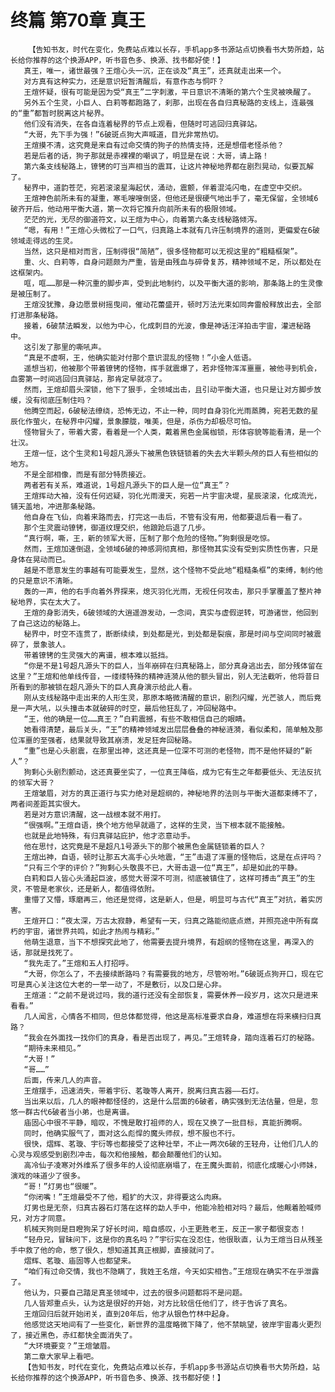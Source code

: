 # 终篇 第70章 真王
        【告知书友，时代在变化，免费站点难以长存，手机app多书源站点切换看书大势所趋，站长给你推荐的这个换源APP，听书音色多、换源、找书都好使！】
       真王，唯一，诸世最强？王煊心头一沉，正在谈及“真王”，还真就走出来一个。
       对方真有这种实力，还是意识短暂清醒后，有意作态与恫吓？
       王煊怀疑，很有可能是因为受“真王”二字刺激，平日意识不清晰的第六个生灵被唤醒了。
       另外五个生灵，小巨人、白莉等都跑路了，刹那，出现在各自归真秘路的支线上，连最强的“重”都暂时脱离这片秘界。
       他们没有消失，在各自连着秘界的节点上观看，但随时可逃回归真驿站。
       “大哥，先下手为强！”6破斑点狗大声喊道，目光非常热切。
       王煊摸不清，这究竟是来自有过命交情的狗子的热情支持，还是想借老怪杀他？
       若是后者的话，狗子那就是赤裸裸的嘲讽了，明显是在说：大哥，请上路！
       第六条支线秘路上，镣铐的叮当声相当的震耳，让这片神秘地界都在剧烈晃动，似要瓦解了。
       秘界中，道韵苍茫，宛若滚滚星海起伏，涌动，震颤，伴着混沌闪电，在虚空中交织。
       王煊神色前所未有的凝重，寒毛嗖嗖倒竖，但他还是很硬气地出手了，毫无保留，全领域6破齐开后，他动用平衡大道，第一次将它推升向前所未有的极限领域。
       茫茫的光，无尽的御道符文，以王煊为中心，向着第六条支线秘路倾泻。
       “嗯，有用！”王煊心头微松了一口气，归真路上本就有几许压制境界的道则，更偏爱在6破领域走得远的生灵。
       当然，这只是相对而言，压制得很“简陋”，很多怪物都可以无视这里的“粗糙框架”。
       重、火、白莉等，自身问题颇为严重，皆是由残血与碎骨复苏，精神领域不足，所以都处在这框架内。
       哐，哐……那是一种沉重的脚步声，受到此地制约，以及平衡大道的影响，那条路上的生灵像是被压制了。
       王煊没犹豫，身边愿景树摇曳间，催动花蕾盛开，顿时万法光束如同奔雷般释放出去，全部打进那条秘路。
       接着，6破禁法瞬发，以他为中心，化成刺目的光波，像是神话汪洋拍击宇宙，灌进秘路中。
       这引发了那里的嘶吼声。
       “真是不虚啊，王，他确实能对付那个意识混乱的怪物！”小金人低语。
       遥想当初，他被那个带着镣铐的怪物，挥手就震爆了，若非怪物浑浑噩噩，被他寻到机会，血雾第一时间逃回归真驿站，那肯定早就凉了。
       然而，王煊却眉头深锁，他下了狠手，全领域出击，且引动平衡大道，也只是让对方脚步放缓，没有彻底压制住吗？
       他腾空而起，6破秘法缭绕，恐怖无边，不止一种，同时自身羽化光雨蒸腾，宛若无数的星辰化作萤火，在秘界中闪耀，景象朦胧，唯美，但是，杀伤力却极尽可怕。
       怪物冒头了，带着大雾，看着是一个人类，戴着黑色金属枷锁，形体容貌等能看清，是一个壮汉。
       王煊一怔，这个生灵和1号超凡源头下被黑色铁链锁着的失去大半颗头颅的巨人有些相似的地方。
       不是全部相像，而是有部分特质接近。
       两者若有关系，难道说，1号超凡源头下的巨人是一位“真王”？
       王煊挥动大袖，没有任何迟疑，羽化光雨漫天，宛若一片宇宙决堤，星辰滚滚，化成流光，铺天盖地，冲进那条秘路。
       他自身在飞仙，向着来路而去，打完这一击后，不管有没有用，他都要退后看一看了。
       那个生灵震动镣铐，御道纹理交织，他踉跄后退了几步。
       “真行啊，嘶，王，新的领军大哥，压制了那个危险的怪物。”狗剩很是吃惊。
       然而，王煊加速倒退，全领域6破的神感洞彻真相，那怪物其实没有受到实质性伤害，只是身体在晃动而已。
       越是不愿意发生的事越有可能要发生，显然，这个怪物不受此地“粗糙条框”的束缚，制约他的只是意识不清晰。
       轰的一声，他的右手向着外界探来，熄灭羽化光雨，无视任何攻击，那只手掌覆盖了整片神秘地界，实在太大了。
       王煊的身影消失，6破领域的大逍遥游发动，一念间，真实与虚假逆转，可游诸世，他回到了自己这边的秘路上。
       秘界中，时空不连贯了，断断续续，到处都是光，到处都是裂痕，那是时间与空间同时被震碎了，景象骇人。
       带着镣铐的生灵强大的离谱，根本难以抵挡。
       “你是不是1号超凡源头下的巨人，当年崩碎在归真秘路上，部分真身逃出去，部分残体留在这里？”王煊和他单线传音，一缕缕特殊的精神涟漪从他的额头冒出，别人无法截听，他将昔日所看到的那被锁在超凡源头下的巨人真身演示给此人看。
       刚从支线秘路中走出来的人形生灵，那原本略微清醒的意识，剧烈闪耀，光芒骇人，而后竟是一声大吼，以头撞击本就破碎的时空，最后他狂乱了，冲回秘路中。
       “王，他的确是一位……真王？”白莉震撼，有些不敢相信自己的眼睛。
       她看得清楚，最后关头，“王”的精神领域发出层层叠叠的神秘涟漪，看似柔和，简单触及那位浑噩的至强者，结果就导致其崩溃，发足狂奔回秘路。
       “重”也是心头剧震，在那里出神，这还真是一位深不可测的老怪物，而不是他怀疑的“新人”？
       狗剩心头剧烈颤动，这还真要坐实了，一位真王降临，成为它有生之年都要低头、无法反抗的领军大哥？
       王煊皱眉，对方的真正道行与实力绝对是超纲的，神秘地界的法则与平衡大道都束缚不了，两者间差距其实很大。
       若是对方意识清醒，这一战根本就不用打。
       “很强啊。”王煊自语，换个地方他早就遁了，这样的生灵，当下根本就不能接触。
       也就是此地特殊，有归真驿站庇护，他才恣意动手。
       他在思忖，这究竟是不是超凡1号源头下的那个被黑色金属链锁着的巨人？
       王煊出神，自语，顿时让那五大高手心头地震，“王”击退了浑噩的怪物后，这是在点评吗？
       “只有三个字的评价？”狗剩心头敬畏不已，大哥击退一位“真王”，却是如此的平静。
       白莉和巨人皆心头涌起巨波，感觉大哥深不可测，彻底被镇住了，这样可搏击“真王”的生灵，不管是老家伙，还是新人，都值得依附。
       重懵了又懵，琢磨再三，他还是觉得，这是新人，但是，明显可与古代“真王”对抗，着实厉害。
       王煊开口：“夜太深，万古太寂静，希望有一天，归真之路能彻底点燃，并照亮途中所有腐朽的宇宙，诸世界共鸣，如此才热闹与精彩。”
       他萌生退意，当下不想探究此地了，他需要去提升境界，有超纲的怪物在这里，再深入的话，那就是找死了。
       “我先走了。”王煊和五人打招呼。
       “大哥，你怎么了，不去接续断路吗？有需要我的地方，尽管吩咐。”6破斑点狗开口，现在它可是真心关注这位大老的一举一动了，不是敷衍，以及口是心非。
       王煊道：“之前不是说过吗，我的道行还没有全部恢复，需要休养一段岁月，这次只是进来看看。”
       几人闻言，心情各不相同，但总体都觉得，他这是高标准要求自身，难道想在将来横扫归真路？
       “我会在外面找一找你们的真身，看是否出现了，再见。”王煊转身，踏向连着石灯的秘路。
       “期待未来相见。”
       “大哥！”
       “哥……”
       后面，传来几人的声音。
       王煊摆手，迅速消失，带着宇衍、茗璇等人离开，脱离归真古器——石灯。
       当出来以后，几人的眼神都怪怪的，这是什么层面的6破者，确实强到无法估量，但是，忽悠一群古代6破者当小弟，也是离谱。
       庙固心中很不平静，暗叹，不愧是敢打祖师的人，现在又换了一批目标，真能折腾啊。
       同时，他确实服气了，面对这么彪悍的魔头师叔，想不服也不行。
       很快，熠辉、茗璇、宇衍等也都接受了这种壮举，不止一两次6破的王轻舟，让他们几人的心灵与观感受到剧烈冲击，每次和他接触，都会颠覆他们的认知。
       高冷仙子凌寒对外维系了很多年的人设彻底崩塌了，在王魔头面前，彻底化成暖心小师妹，演戏的味道少了很多。
       “哥！”灯男也“很暖”。
       “你闭嘴！”王煊最受不了他，粗犷的大汉，非得要这么肉麻。
       灯男也是无奈，归真古器石灯落在这样的勐人手中，他能冷脸相对吗？最后，他觍着脸喊师兄，对方才同意。
       机械天狗则是目瞪狗呆了好长时间，暗自感叹，小王更胜老王，反正一家子都很变态！
       “轻舟兄，冒昧问下，这是你的真名吗？”宇衍实在没忍住，他很耿直，认为王煊当日从残圣手中救了他的命，憋了很久，想知道其真正根脚，直接就问了。
       熠辉、茗璇、庙固等人也都望来。
       “咱们有过命交情，我也不隐瞒了，我姓王名煊，今天如实相告。”王煊现在确实不在乎泄露了。
       他认为，只要自己踏足真圣领域中，过去的很多问题都将不是问题。
       几人皆郑重点头，认为这是很好的开始，对方比较信任他们了，终于告诉了真名。
       王煊回归后就开始闭关，直到20年后，他才从银色竹林中起身。
       他感觉这天地间有了一些变化，新世界的温度略微下降了，他不禁眺望，彼岸宇宙毒火更烈了，接近黑色，赤红都快全面消失了。
       “大环境要变？”王煊皱眉。
       第二章大家早上看吧。
       【告知书友，时代在变化，免费站点难以长存，手机app多书源站点切换看书大势所趋，站长给你推荐的这个换源APP，听书音色多、换源、找书都好使！】